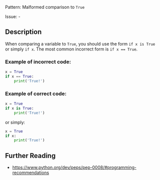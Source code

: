 Pattern: Malformed comparison to `True`

Issue: -

## Description

When comparing a variable to `True`, you should use the form `if x is True` or simply `if x`. The most common incorrect form is `if x == True`.

### Example of **incorrect** code:

```python
x = True
if x == True:
    print('True!')
```

### Example of **correct** code:

```python
x = True
if x is True:
    print('True!')
```

or simply:

```python
x = True
if x:
    print('True!')
```

## Further Reading

* https://www.python.org/dev/peps/pep-0008/#programming-recommendations